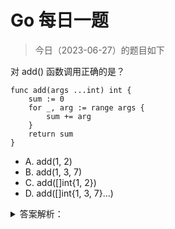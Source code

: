 # Go 每日一题

> 今日（2023-06-27）的题目如下

对 add() 函数调用正确的是？

```golang
func add(args ...int) int {
	sum := 0
	for _, arg := range args {
		sum += arg
	}
	return sum
}
```

- A. add(1, 2)
- B. add(1, 3, 7)
- C. add([]int{1, 2})
- D. add([]int{1, 3, 7}...)

<details>
<summary>答案解析：</summary>
<div>

参考答案及解析：ABD。

知识点：可变函数。


---

### 4 楼

ABD。因为它要求传递若干 int，A、B 显然正确；C 是数组或切片，不对；D 把切片展开，其实就是若干 int，也对



</div>
</details>
